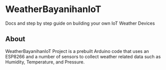 # WeatherBayanihanIoT
Docs and step by step guide on building your own IoT Weather Devices

## About
WeatherBayanihanIoT Project is a prebuilt Arduino code that uses an ESP8266 and a number of sensors to collect weather related data such as Humidity, Temperature, and Pressure.


